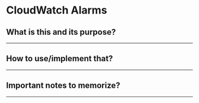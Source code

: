# CloudWatch Alarms

## What is this and its purpose?

---

## How to use/implement that?

---

## Important notes to memorize?

---
